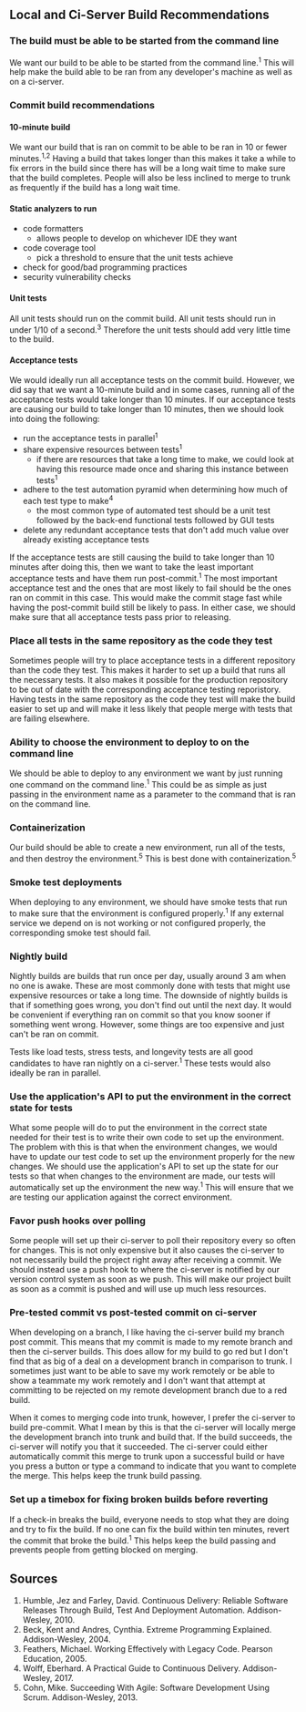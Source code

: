 ## Local and Ci-Server Build Recommendations
### The build must be able to be started from the command line
We want our build to be able to be started from the command line.<sup>1</sup> This will help make the build able to be ran from any developer's machine as well as on a ci-server.

### Commit build recommendations
#### 10-minute build
We want our build that is ran on commit to be able to be ran in 10 or fewer minutes.<sup>1,2</sup> Having a build that takes longer than this makes it take a while to fix errors in the build since there has will be a long wait time to make sure that the build completes. People will also be less inclined to merge to trunk as frequently if the build has a long wait time. 

#### Static analyzers to run
* code formatters
  * allows people to develop on whichever IDE they want
* code coverage tool
  * pick a threshold to ensure that the unit tests achieve
* check for good/bad programming practices
* security vulnerability checks

#### Unit tests
All unit tests should run on the commit build. All unit tests should run in under 1/10 of a second.<sup>3</sup> Therefore the unit tests should add very little time to the build.

#### Acceptance tests
We would ideally run all acceptance tests on the commit build. However, we did say that we want a 10-minute build and in some cases, running all of the acceptance tests would take longer than 10 minutes. If our acceptance tests are causing our build to take longer than 10 minutes, then we should look into doing the following:
* run the acceptance tests in parallel<sup>1</sup>
* share expensive resources between tests<sup>1</sup>
  * if there are resources that take a long time to make, we could look at having this resource made once and sharing this instance between tests<sup>1</sup>
* adhere to the test automation pyramid when determining how much of each test type to make<sup>4</sup>
  * the most common type of automated test should be a unit test followed by the back-end functional tests followed by GUI tests
* delete any redundant acceptance tests that don't add much value over already existing acceptance tests

If the acceptance tests are still causing the build to take longer than 10 minutes after doing this, then we want to take the least important acceptance tests and have them run post-commit.<sup>1</sup> The most important acceptance test and the ones that are most likely to fail should be the ones ran on commit in this case. This would make the commit stage fast while having the post-commit build still be likely to pass. In either case, we should make sure that all acceptance tests pass prior to releasing.

### Place all tests in the same repository as the code they test
Sometimes people will try to place acceptance tests in a different repository than the code they test. This makes it harder to set up a build that runs all the necessary tests. It also makes it possible for the production repository to be out of date with the corresponding acceptance testing reporistory. Having tests in the same repository as the code they test will make the build easier to set up and will make it less likely that people merge with tests that are failing elsewhere.

### Ability to choose the environment to deploy to on the command line
We should be able to deploy to any environment we want by just running one command on the command line.<sup>1</sup> This could be as simple as just passing in the environment name as a parameter to the command that is ran on the command line.

### Containerization
Our build should be able to create a new environment, run all of the tests, and then destroy the environment.<sup>5</sup> This is best done with containerization.<sup>5</sup>

### Smoke test deployments
When deploying to any environment, we should have smoke tests that run to make sure that the environment is configured properly.<sup>1</sup> If any external service we depend on is not working or not configured properly, the corresponding smoke test should fail.

### Nightly build
Nightly builds are builds that run once per day, usually around 3 am when no one is awake. These are most commonly done with tests that might use expensive resources or take a long time. The downside of nightly builds is that if something goes wrong, you don't find out until the next day. It would be convenient if everything ran on commit so that you know sooner if something went wrong. However, some things are too expensive and just can't be ran on commit.

Tests like load tests, stress tests, and longevity tests are all good candidates to have ran nightly on a ci-server.<sup>1</sup> These tests would also ideally be ran in parallel.

### Use the application's API to put the environment in the correct state for tests
What some people will do to put the environment in the correct state needed for their test is to write their own code to set up the environment. The problem with this is that when the environment changes, we would have to update our test code to set up the environment properly for the new changes. We should use the application's API to set up the state for our tests so that when changes to the environment are made, our tests will automatically set up the environment the new way.<sup>1</sup> This will ensure that we are testing our application against the correct environment.

### Favor push hooks over polling
Some people will set up their ci-server to poll their repository every so often for changes. This is not only expensive but it also causes the ci-server to not necessarily build the project right away after receiving a commit. We should instead use a push hook to where the ci-server is notified by our version control system as soon as we push. This will make our project built as soon as a commit is pushed and will use up much less resources.

### Pre-tested commit vs post-tested commit on ci-server
When developing on a branch, I like having the ci-server build my branch post commit. This means that my commit is made to my remote branch and then the ci-server builds. This does allow for my build to go red but I don't find that as big of a deal on a development branch in comparison to trunk. I sometimes just want to be able to save my work remotely or be able to show a teammate my work remotely and I don't want that attempt at committing to be rejected on my remote development branch due to a red build.

When it comes to merging code into trunk, however, I prefer the ci-server to build pre-commit. What I mean by this is that the ci-server will locally merge the development branch into trunk and build that. If the build succeeds, the ci-server will notify you that it succeeded. The ci-server could either automatically commit this merge to trunk upon a successful build or have you press a button or type a command to indicate that you want to complete the merge. This helps keep the trunk build passing.

### Set up a timebox for fixing broken builds before reverting
If a check-in breaks the build, everyone needs to stop what they are doing and try to fix the build. If no one can fix the build within ten minutes, revert the commit that broke the build.<sup>1</sup> This helps keep the build passing and prevents people from getting blocked on merging.

## Sources
1. Humble, Jez and Farley, David. Continuous Delivery: Reliable Software Releases Through Build, Test And Deployment Automation. Addison-Wesley, 2010.  
2. Beck, Kent and Andres, Cynthia. Extreme Programming Explained. Addison-Wesley, 2004.  
3. Feathers, Michael. Working Effectively with Legacy Code. Pearson Education, 2005.  
4. Wolff, Eberhard. A Practical Guide to Continuous Delivery. Addison-Wesley, 2017.  
5. Cohn, Mike. Succeeding With Agile: Software Development Using Scrum. Addison-Wesley, 2013.  
